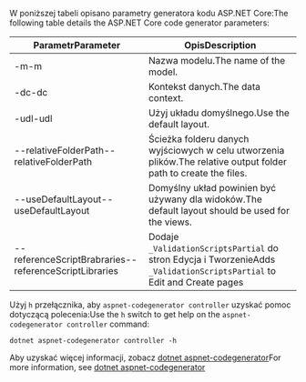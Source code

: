 <span data-ttu-id="23640-101">W poniższej tabeli opisano parametry generatora kodu ASP.NET Core:</span><span class="sxs-lookup"><span data-stu-id="23640-101">The following table details the ASP.NET Core code generator parameters:</span></span>

| <span data-ttu-id="23640-102">Parametr</span><span class="sxs-lookup"><span data-stu-id="23640-102">Parameter</span></span>               | <span data-ttu-id="23640-103">Opis</span><span class="sxs-lookup"><span data-stu-id="23640-103">Description</span></span>|
| ----------------- | ------------ |
| <span data-ttu-id="23640-104">-m</span><span class="sxs-lookup"><span data-stu-id="23640-104">-m</span></span>  | <span data-ttu-id="23640-105">Nazwa modelu.</span><span class="sxs-lookup"><span data-stu-id="23640-105">The name of the model.</span></span> |
| <span data-ttu-id="23640-106">-dc</span><span class="sxs-lookup"><span data-stu-id="23640-106">-dc</span></span>  | <span data-ttu-id="23640-107">Kontekst danych.</span><span class="sxs-lookup"><span data-stu-id="23640-107">The data context.</span></span> |
| <span data-ttu-id="23640-108">-udl</span><span class="sxs-lookup"><span data-stu-id="23640-108">-udl</span></span> | <span data-ttu-id="23640-109">Użyj układu domyślnego.</span><span class="sxs-lookup"><span data-stu-id="23640-109">Use the default layout.</span></span> |
| <span data-ttu-id="23640-110">--relativeFolderPath</span><span class="sxs-lookup"><span data-stu-id="23640-110">--relativeFolderPath</span></span> | <span data-ttu-id="23640-111">Ścieżka folderu danych wyjściowych w celu utworzenia plików.</span><span class="sxs-lookup"><span data-stu-id="23640-111">The relative output folder path to create the files.</span></span> |
| <span data-ttu-id="23640-112">--useDefaultLayout</span><span class="sxs-lookup"><span data-stu-id="23640-112">--useDefaultLayout</span></span> | <span data-ttu-id="23640-113">Domyślny układ powinien być używany dla widoków.</span><span class="sxs-lookup"><span data-stu-id="23640-113">The default layout should be used for the views.</span></span> |
| <span data-ttu-id="23640-114">--referenceScriptBrabraries</span><span class="sxs-lookup"><span data-stu-id="23640-114">--referenceScriptLibraries</span></span> | <span data-ttu-id="23640-115">Dodaje `_ValidationScriptsPartial` do stron Edycja i Tworzenie</span><span class="sxs-lookup"><span data-stu-id="23640-115">Adds `_ValidationScriptsPartial` to Edit and Create pages</span></span> |

<span data-ttu-id="23640-116">Użyj `h` przełącznika, aby `aspnet-codegenerator controller` uzyskać pomoc dotyczącą polecenia:</span><span class="sxs-lookup"><span data-stu-id="23640-116">Use the `h` switch to get help on the `aspnet-codegenerator controller` command:</span></span>

```dotnetcli
dotnet aspnet-codegenerator controller -h
```

<span data-ttu-id="23640-117">Aby uzyskać więcej informacji, zobacz [dotnet aspnet-codegenerator](xref:fundamentals/tools/dotnet-aspnet-codegenerator)</span><span class="sxs-lookup"><span data-stu-id="23640-117">For more information, see [dotnet aspnet-codegenerator](xref:fundamentals/tools/dotnet-aspnet-codegenerator)</span></span>
